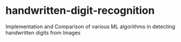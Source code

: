 # handwritten-digit-recognition
Implementation and Comparison of various ML algorithms in detecting handwritten digits from Images
